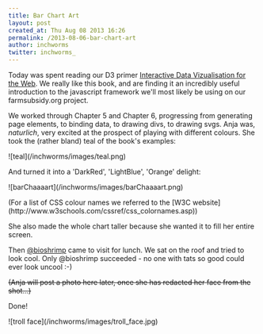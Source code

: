 ```yaml
---
title: Bar Chart Art
layout: post
created_at: Thu Aug 08 2013 16:26
permalink: /2013-08-06-bar-chart-art
author: inchworms
twitter: inchworms_
---
```


Today was spent reading our D3 primer [Interactive Data Vizualisation for the Web](http://shop.oreilly.com/product/0636920026938.do). We really like this book, and are finding it an incredibly useful introduction to the javascript framework we'll most likely be using on our farmsubsidy.org project.

We worked through Chapter 5 and Chapter 6, progressing from generating page elements, to binding data, to drawing divs, to drawing svgs. Anja was, *naturlich*, very excited at the prospect of playing with different colours. She took the (rather bland) teal of the book's examples:
<p></p>
![teal](/inchworms/images/teal.png)
<p></p>
And turned it into a 'DarkRed', 'LightBlue', 'Orange' delight:
<p></p>
![barChaaaart](/inchworms/images/barChaaaart.png)
<p></p>
(For a list of CSS colour names we referred to the [W3C website](http://www.w3schools.com/cssref/css_colornames.asp))

She also made the whole chart taller because she wanted it to fill her entire screen. 

Then [@bioshrimp](https://twitter.com/bioshrimp) came to visit for lunch. We sat on the roof and tried to look cool. Only @bioshrimp succeeded - no one with tats so good could ever look uncool :-) 
<p></p>
<p style="text-decoration:line-through;">(Anja will post a photo here later, once she has redacted her face from the shot...)</p>Done!
<p></p>
![troll face](/inchworms/images/troll_face.jpg)
